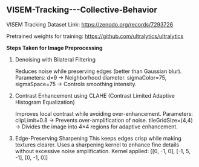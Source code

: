 ## VISEM-Tracking---Collective-Behavior

VISEM Tracking Dataset Link: https://zenodo.org/records/7293726

Pretrained weights for training: https://github.com/ultralytics/ultralytics

**Steps Taken for Image Preprocessing**

1. Denoising with Bilateral Filtering

   Reduces noise while preserving edges (better than Gaussian blur).
   Parameters:
        d=9 → Neighborhood diameter.
        sigmaColor=75, sigmaSpace=75 → Controls smoothing intensity.

2. Contrast Enhancement using CLAHE (Contrast Limited Adaptive Histogram Equalization)

   Improves local contrast while avoiding over-enhancement.
   Parameters:
        clipLimit=0.8 → Prevents over-amplification of noise.
        tileGridSize=(4,4) → Divides the image into 4×4 regions for adaptive enhancement.

3. Edge-Preserving Sharpening
   This keeps edges crisp while making textures clearer.
   Uses a sharpening kernel to enhance fine details without excessive noise amplification.
   Kernel applied: [[0, -1, 0], 
                     [-1, 5, -1], 
                     [0, -1, 0]]


​
